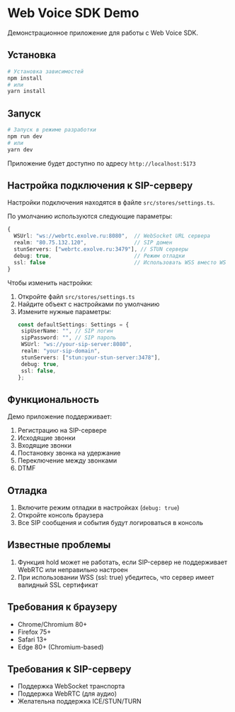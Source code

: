 # Web Voice SDK Demo

Демонстрационное приложение для работы с Web Voice SDK.

## Установка

```bash
# Установка зависимостей
npm install
# или
yarn install
```

## Запуск

```bash
# Запуск в режиме разработки
npm run dev
# или
yarn dev
```

Приложение будет доступно по адресу `http://localhost:5173`

## Настройка подключения к SIP-серверу

Настройки подключения находятся в файле `src/stores/settings.ts`.

По умолчанию используются следующие параметры:

```typescript
{
  WSUrl: "ws://webrtc.exolve.ru:8080",  // WebSocket URL сервера
  realm: "80.75.132.120",               // SIP домен
  stunServers: ["webrtc.exolve.ru:3479"], // STUN серверы
  debug: true,                          // Режим отладки
  ssl: false                            // Использовать WSS вместо WS
}
```

Чтобы изменить настройки:

1. Откройте файл `src/stores/settings.ts`
2. Найдите объект с настройками по умолчанию
3. Измените нужные параметры:
   ```typescript
   const defaultSettings: Settings = {
   	sipUserName: "", // SIP логин
   	sipPassword: "", // SIP пароль
   	WSUrl: "ws://your-sip-server:8080",
   	realm: "your-sip-domain",
   	stunServers: ["stun:your-stun-server:3478"],
   	debug: true,
   	ssl: false,
   };
   ```

## Функциональность

Демо приложение поддерживает:

1. Регистрацию на SIP-сервере
2. Исходящие звонки
3. Входящие звонки
4. Постановку звонка на удержание
5. Переключение между звонками
6. DTMF

## Отладка

1. Включите режим отладки в настройках (`debug: true`)
2. Откройте консоль браузера
3. Все SIP сообщения и события будут логироваться в консоль

## Известные проблемы

1. Функция hold может не работать, если SIP-сервер не поддерживает WebRTC или неправильно настроен
2. При использовании WSS (ssl: true) убедитесь, что сервер имеет валидный SSL сертификат

## Требования к браузеру

- Chrome/Chromium 80+
- Firefox 75+
- Safari 13+
- Edge 80+ (Chromium-based)

## Требования к SIP-серверу

- Поддержка WebSocket транспорта
- Поддержка WebRTC (для аудио)
- Желательна поддержка ICE/STUN/TURN
